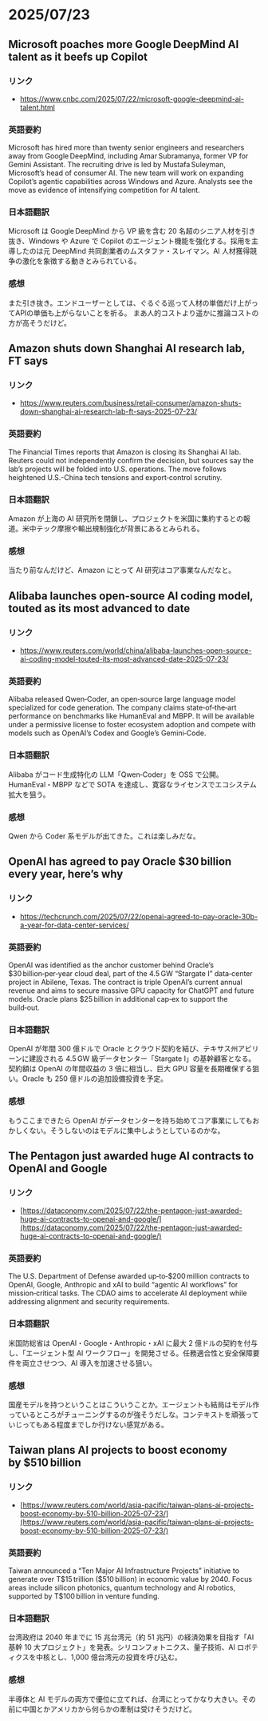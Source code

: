 # 2025/07/23

## Microsoft poaches more Google DeepMind AI talent as it beefs up Copilot

### リンク

- https://www.cnbc.com/2025/07/22/microsoft-google-deepmind-ai-talent.html

### 英語要約

Microsoft has hired more than twenty senior engineers and researchers away from Google DeepMind, including Amar Subramanya, former VP for Gemini Assistant. The recruiting drive is led by Mustafa Suleyman, Microsoft’s head of consumer AI. The new team will work on expanding Copilot’s agentic capabilities across Windows and Azure. Analysts see the move as evidence of intensifying competition for AI talent.

### 日本語翻訳

Microsoft は Google DeepMind から VP 級を含む 20 名超のシニア人材を引き抜き、Windows や Azure で Copilot のエージェント機能を強化する。採用を主導したのは元 DeepMind 共同創業者のムスタファ・スレイマン。AI 人材獲得競争の激化を象徴する動きとみられている。

### 感想

また引き抜き。エンドユーザーとしては、ぐるぐる巡って人材の単価だけ上がってAPIの単価も上がらないことを祈る。
まあ人的コストより遥かに推論コストの方が高そうだけど。

## Amazon shuts down Shanghai AI research lab, FT says

### リンク

- https://www.reuters.com/business/retail-consumer/amazon-shuts-down-shanghai-ai-research-lab-ft-says-2025-07-23/

### 英語要約

The Financial Times reports that Amazon is closing its Shanghai AI lab. Reuters could not independently confirm the decision, but sources say the lab’s projects will be folded into U.S. operations. The move follows heightened U.S.-China tech tensions and export‑control scrutiny.

### 日本語翻訳

Amazon が上海の AI 研究所を閉鎖し、プロジェクトを米国に集約するとの報道。米中テック摩擦や輸出規制強化が背景にあるとみられる。

### 感想

当たり前なんだけど、Amazon にとって AI 研究はコア事業なんだなと。

## Alibaba launches open‑source AI coding model, touted as its most advanced to date

### リンク

- https://www.reuters.com/world/china/alibaba-launches-open-source-ai-coding-model-touted-its-most-advanced-date-2025-07-23/

### 英語要約

Alibaba released Qwen‑Coder, an open‑source large language model specialized for code generation. The company claims state‑of‑the‑art performance on benchmarks like HumanEval and MBPP. It will be available under a permissive license to foster ecosystem adoption and compete with models such as OpenAI’s Codex and Google’s Gemini‑Code.

### 日本語翻訳

Alibaba がコード生成特化の LLM「Qwen‑Coder」を OSS で公開。HumanEval・MBPP などで SOTA を達成し、寛容なライセンスでエコシステム拡大を狙う。

### 感想

Qwen から Coder 系モデルが出てきた。これは楽しみだな。

## OpenAI has agreed to pay Oracle \$30 billion every year, here’s why

### リンク

- https://techcrunch.com/2025/07/22/openai-agreed-to-pay-oracle-30b-a-year-for-data-center-services/

### 英語要約

OpenAI was identified as the anchor customer behind Oracle’s \$30 billion‑per‑year cloud deal, part of the 4.5 GW “Stargate I” data‑center project in Abilene, Texas. The contract is triple OpenAI’s current annual revenue and aims to secure massive GPU capacity for ChatGPT and future models. Oracle plans \$25 billion in additional cap‑ex to support the build‑out.

### 日本語翻訳

OpenAI が年間 300 億ドルで Oracle とクラウド契約を結び、テキサス州アビリーンに建設される 4.5 GW 級データセンター「Stargate I」の基幹顧客となる。契約額は OpenAI の年間収益の 3 倍に相当し、巨大 GPU 容量を長期確保する狙い。Oracle も 250 億ドルの追加設備投資を予定。

### 感想

もうここまできたら OpenAI がデータセンターを持ち始めてコア事業にしてもおかしくない。そうしないのはモデルに集中しようとしているのかな。

## The Pentagon just awarded huge AI contracts to OpenAI and Google

### リンク

- [https://dataconomy.com/2025/07/22/the-pentagon-just-awarded-huge-ai-contracts-to-openai-and-google/](https://dataconomy.com/2025/07/22/the-pentagon-just-awarded-huge-ai-contracts-to-openai-and-google/)

### 英語要約

The U.S. Department of Defense awarded up‑to‑\$200 million contracts to OpenAI, Google, Anthropic and xAI to build “agentic AI workflows” for mission‑critical tasks. The CDAO aims to accelerate AI deployment while addressing alignment and security requirements.

### 日本語翻訳

米国防総省は OpenAI・Google・Anthropic・xAI に最大 2 億ドルの契約を付与し、「エージェント型 AI ワークフロー」を開発させる。任務適合性と安全保障要件を両立させつつ、AI 導入を加速させる狙い。

### 感想

国産モデルを持つということはこういうことか。エージェントも結局はモデル作っているところがチューニングするのが強そうだしな。コンテキストを頑張っていじってもある程度までしか行けない感覚がある。

## Taiwan plans AI projects to boost economy by \$510 billion

### リンク

- [https://www.reuters.com/world/asia-pacific/taiwan-plans-ai-projects-boost-economy-by-510-billion-2025-07-23/](https://www.reuters.com/world/asia-pacific/taiwan-plans-ai-projects-boost-economy-by-510-billion-2025-07-23/)

### 英語要約

Taiwan announced a “Ten Major AI Infrastructure Projects” initiative to generate over T\$15 trillion (\$510 billion) in economic value by 2040. Focus areas include silicon photonics, quantum technology and AI robotics, supported by T\$100 billion in venture funding.

### 日本語翻訳

台湾政府は 2040 年までに 15 兆台湾元（約 51 兆円）の経済効果を目指す「AI 基幹 10 大プロジェクト」を発表。シリコンフォトニクス、量子技術、AI ロボティクスを中核とし、1,000 億台湾元の投資を呼び込む。

### 感想

半導体と AI モデルの両方で優位に立てれば、台湾にとってかなり大きい。その前に中国とかアメリカから何らかの牽制は受けそうだけど。
